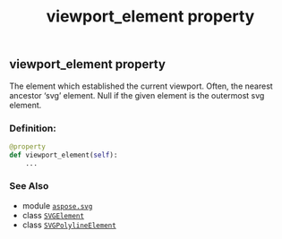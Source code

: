 ﻿---
title: viewport_element property
second_title: Aspose.SVG for Python via .NET API References
description: 
type: docs
weight: 1020
url: /python-net/aspose.svg/svgpolylineelement/viewport_element/
is_root: false
---

## viewport_element property


The element which established the current viewport. Often, the nearest ancestor ‘svg’ element. Null if the given element is the outermost svg element.
### Definition:
```python
@property
def viewport_element(self):
    ...
```

### See Also
* module [`aspose.svg`](../../)
* class [`SVGElement`](/svg/python-net/aspose.svg/svgelement)
* class [`SVGPolylineElement`](/svg/python-net/aspose.svg/svgpolylineelement)
